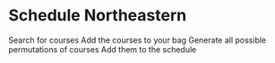 # Schedule Northeastern

Search for courses
Add the courses to your bag
Generate all possible permutations of courses
Add them to the schedule

